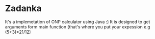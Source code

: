 # Zadanka
It's a implemetation of ONP calculator using Java :)
It is designed to get arguments form main function (that's where you put your expession e.g (5+3)*21/12)
